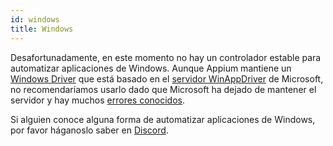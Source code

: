 ```yaml
---
id: windows
title: Windows
---
```


Desafortunadamente, en este momento no hay un controlador estable para automatizar aplicaciones de Windows. Aunque Appium mantiene un [Windows Driver](https://github.com/appium/appium-windows-driver) que está basado en el [servidor WinAppDriver](https://github.com/microsoft/WinAppDriver) de Microsoft, no recomendaríamos usarlo dado que Microsoft ha dejado de mantener el servidor y hay muchos [errores conocidos](https://github.com/search?q=repo%3Amicrosoft%2FWinAppDriver+webdriverio&type=issues).

Si alguien conoce alguna forma de automatizar aplicaciones de Windows, por favor háganoslo saber en [Discord](https://discord.webdriver.io).